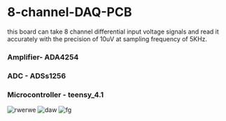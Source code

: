 # 8-channel-DAQ-PCB
this board can take 8 channel differential input voltage signals and read it accurately with the precision of 10uV  at sampling frequency of 5KHz.
### Amplifier- ADA4254
### ADC - ADSs1256
### Microcontroller - teensy_4.1
![rwerwe](https://github.com/anpmht/8-channel-DAQ-PCB/assets/42551612/a92b244c-6260-4f45-b3fd-6eb9bfe17212)
![daw](https://github.com/anpmht/8-channel-DAQ-PCB/assets/42551612/af06194b-aa46-45db-9e7c-890b57063337)
![fg](https://github.com/anpmht/8-channel-DAQ-PCB/assets/42551612/9fb9bfbc-e1f7-441b-a0f5-222285f94f9c)
